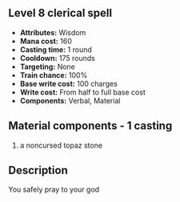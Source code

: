 ## Level 8 clerical spell
- **Attributes:** Wisdom
- **Mana cost:** 160
- **Casting time:** 1 round
- **Cooldown:** 175 rounds
- **Targeting:** None
- **Train chance:** 100%
- **Base write cost:** 100 charges
- **Write cost:** From half to full base cost
- **Components:** Verbal, Material
## Material components - 1 casting
1. a noncursed topaz stone
## Description
You safely pray to your god
